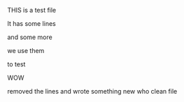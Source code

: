 THIS is a test file

It has some lines

and some more

we use them

to test

WOW

removed the lines
and wrote something new
who
clean file

